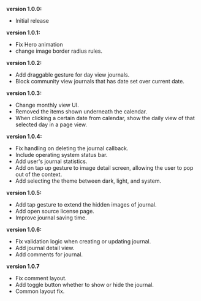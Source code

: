 **version 1.0.0:**
- Initial release

**version 1.0.1:**
- Fix Hero animation
- change image border radius rules.

**version 1.0.2:**
- Add draggable gesture for day view journals.
- Block community view journals that has date set over current date.

**version 1.0.3:**
- Change monthly view UI.
- Removed the items shown underneath the calendar.
- When clicking a certain date from calendar, show the daily view of that selected day in a page view.

**version 1.0.4:**
- Fix handling on deleting the journal callback.
- Include operating system status bar.
- Add user's journal statistics.
- Add on tap up gesture to image detail screen, allowing the user to pop out of the context. 
- Add selecting the theme between dark, light, and system. 

**version 1.0.5:** 
- Add tap gesture to extend the hidden images of journal.
- Add open source license page. 
- Improve journal saving time.

**version 1.0.6:** 
- Fix validation logic when creating or updating journal.
- Add journal detail view. 
- Add comments for journal.

**version 1.0.7** 
- Fix comment layout.
- Add toggle button whether to show or hide the journal.
- Common layout fix. 